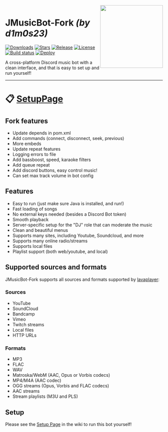 <img align="right" src="https://i.imgur.com/zrE80HY.png" height="200" width="200">

# JMusicBot-Fork *(by d1m0s23)*

[![Downloads](https://img.shields.io/github/downloads/d1m0s23/JMusicBot-Fork/total.svg)](https://github.com/d1m0s23/JMusicBot-Fork/releases/latest)
[![Stars](https://img.shields.io/github/stars/d1m0s23/JMusicBot-Fork)](https://github.com/d1m0s23/JMusicBot-Fork/stargazers)
[![Release](https://img.shields.io/github/release/d1m0s23/JMusicBot-Fork)](https://github.com/d1m0s23/JMusicBot-Fork/releases/latest)
[![License](https://img.shields.io/github/license/d1m0s23/JMusicBot-Fork)](https://github.com/d1m0s23/JMusicBot-Fork/blob/main/LICENSE)
[![Build status](https://ci.appveyor.com/api/projects/status/gunxknn1bdw7i96k/branch/main?svg=true)](https://ci.appveyor.com/project/d1m0s23/jmusicbot-fork/branch/main)
[![Deploy](https://www.herokucdn.com/deploy/button.svg)](https://heroku.com/deploy?template=https://github.com/d1m0s23/JMusicBot-Fork/tree/main)

A cross-platform Discord music bot with a clean interface, and that is easy to set up and run yourself!

****

# :clipboard: **[**SetupPage**](https://github.com/d1m0s23/JMusicBot-Fork/wiki/Setup)** 

## Fork features
 * Update depends in pom.xml
 * Add commands (connect, disconnect, seek, previous)
 * More embeds
 * Update repeat features
 * Logging errors to file
 * Add bassboost, speed, karaoke filters
 * Add queue repeat
 * Add discord buttons, easy control music!
 * Can set max track volume in bot config

## Features
  * Easy to run (just make sure Java is installed, and run!)
  * Fast loading of songs
  * No external keys needed (besides a Discord Bot token)
  * Smooth playback
  * Server-specific setup for the "DJ" role that can moderate the music
  * Clean and beautiful menus
  * Supports many sites, including Youtube, Soundcloud, and more
  * Supports many online radio/streams
  * Supports local files
  * Playlist support (both web/youtube, and local)

## Supported sources and formats
JMusicBot-Fork supports all sources and formats supported by [lavaplayer](https://github.com/sedmelluq/lavaplayer#supported-formats):

### Sources
  * YouTube
  * SoundCloud
  * Bandcamp
  * Vimeo
  * Twitch streams
  * Local files
  * HTTP URLs
### Formats
  * MP3
  * FLAC
  * WAV
  * Matroska/WebM (AAC, Opus or Vorbis codecs)
  * MP4/M4A (AAC codec)
  * OGG streams (Opus, Vorbis and FLAC codecs)
  * AAC streams
  * Stream playlists (M3U and PLS)
  

## Setup
Please see the [Setup Page](https://github.com/d1m0s23/JMusicBot-Fork/wiki/Setup) in the wiki to run this bot yourself!

